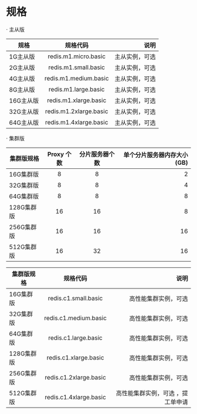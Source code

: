 # 规格

·        主从版

规格|规格代码|说明
---|:--:|---:
1G主从版|redis.m1.micro.basic|主从实例，可选
2G主从版|redis.m1.small.basic	|主从实例，可选
4G主从版|redis.m1.medium.basic|	主从实例，可选
8G主从版|redis.m1.large.basic	|主从实例，可选
16G主从版|redis.m1.xlarge.basic|	主从实例，可选
32G主从版|redis.m1.2xlarge.basic|	主从实例，可选
64G主从版|redis.m1.4xlarge.basic	|主从实例，可选

·        集群版

集群版规格|Proxy 个数|分片服务器个数|单个分片服务器内存大小(GB)
---|:--:|:--:|---:
16G集群版|8|8|2
32G集群版|8|8|4
64G集群版|8|8|8
128G集群版|16|16|8
256G集群版|16|16|16
512G集群版|16|32|16


集群版规格|规格代码|说明
---|:--:|---:
16G集群版|redis.c1.small.basic|高性能集群实例，可选
32G集群版|redis.c1.medium.basic|高性能集群实例，可选
64G集群版|redis.c1.large.basic|高性能集群实例，可选
128G集群版|redis.c1.xlarge.basic|高性能集群实例，可选
256G集群版|redis.c1.2xlarge.basic|高性能集群实例，可选
512G集群版|redis.c1.4xlarge.basic|高性能集群实例，可选 ，提工单申请
